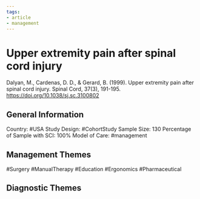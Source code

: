 ```yaml
---
tags:
- article
- management
---
```


# Upper extremity pain after spinal cord injury
Dalyan, M., Cardenas, D. D., & Gerard, B. (1999). Upper extremity pain after spinal cord injury. Spinal Cord, 37(3), 191-195. https://doi.org/10.1038/sj.sc.3100802 

## General Information
Country: #USA 
Study Design: #CohortStudy 
Sample Size: 130
Percentage of Sample with SCI: 100%
Model of Care: #management 

## Management Themes
#Surgery #ManualTherapy #Education #Ergonomics #Pharmaceutical 

## Diagnostic Themes
